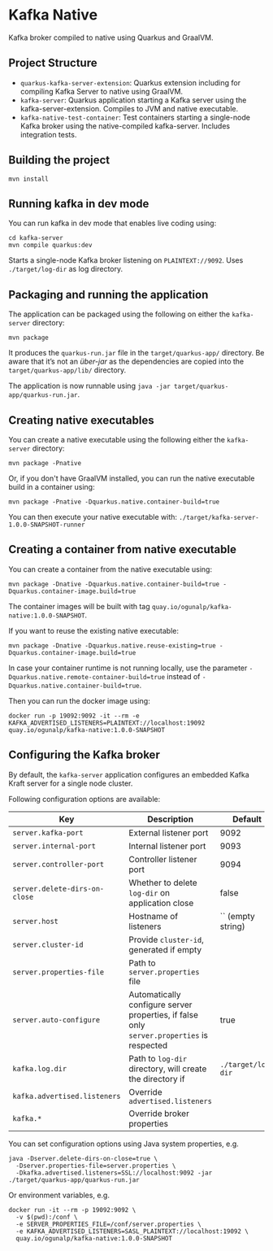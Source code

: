 # Kafka Native

Kafka broker compiled to native using Quarkus and GraalVM.

## Project Structure

- `quarkus-kafka-server-extension`: Quarkus extension including for compiling Kafka Server to native using GraalVM.
- `kafka-server`: Quarkus application starting a Kafka server using the kafka-server-extension. Compiles to JVM and native executable.
- `kafka-native-test-container`: Test containers starting a single-node Kafka broker using the native-compiled kafka-server. Includes integration tests.

## Building the project

```shell script
mvn install
```

## Running kafka in dev mode

You can run kafka in dev mode that enables live coding using:
```shell script
cd kafka-server
mvn compile quarkus:dev
```

Starts a single-node Kafka broker listening on `PLAINTEXT://9092`. 
Uses `./target/log-dir` as log directory.

## Packaging and running the application

The application can be packaged using the following on either the `kafka-server` directory:
```shell script
mvn package
```
It produces the `quarkus-run.jar` file in the `target/quarkus-app/` directory.
Be aware that it’s not an _über-jar_ as the dependencies are copied into the `target/quarkus-app/lib/` directory.

The application is now runnable using `java -jar target/quarkus-app/quarkus-run.jar`.

## Creating native executables

You can create a native executable using the following either the `kafka-server` directory:
```shell script
mvn package -Pnative
```

Or, if you don't have GraalVM installed, you can run the native executable build in a container using:
```shell script
mvn package -Pnative -Dquarkus.native.container-build=true
```

You can then execute your native executable with: `./target/kafka-server-1.0.0-SNAPSHOT-runner`

## Creating a container from native executable

You can create a container from the native executable using: 
```shell script
mvn package -Dnative -Dquarkus.native.container-build=true -Dquarkus.container-image.build=true
```

The container images will be built with tag `quay.io/ogunalp/kafka-native:1.0.0-SNAPSHOT`.

If you want to reuse the existing native executable:

```shell script
mvn package -Dnative -Dquarkus.native.reuse-existing=true -Dquarkus.container-image.build=true
```

In case your container runtime is not running locally, use the parameter `-Dquarkus.native.remote-container-build=true` instead of `-Dquarkus.native.container-build=true`.

Then you can run the docker image using:

```shell script
docker run -p 19092:9092 -it --rm -e KAFKA_ADVERTISED_LISTENERS=PLAINTEXT://localhost:19092 quay.io/ogunalp/kafka-native:1.0.0-SNAPSHOT
```

## Configuring the Kafka broker

By default, the `kafka-server` application configures an embedded Kafka Kraft server for a single node cluster.

Following configuration options are available:

| Key                           | Description                                                                               | Default            |
|-------------------------------|-------------------------------------------------------------------------------------------|--------------------|
| `server.kafka-port`           | External listener port                                                                    | 9092               |
| `server.internal-port`        | Internal listener port                                                                    | 9093               |
| `server.controller-port`      | Controller listener port                                                                  | 9094               |
| `server.delete-dirs-on-close` | Whether to delete `log-dir` on application close                                          | false              |
| `server.host`                 | Hostname of listeners                                                                     | `` (empty string)  |
| `server.cluster-id`           | Provide `cluster-id`, generated if empty                                                  |                    |
| `server.properties-file`      | Path to `server.properties` file                                                          |                    |
| `server.auto-configure `      | Automatically configure server properties, if false only `server.properties` is respected | true               |
| `kafka.log.dir`               | Path to `log-dir` directory, will create the directory if                                 | `./target/log-dir` |
| `kafka.advertised.listeners`  | Override `advertised.listeners`                                                           |                    |
| `kafka.*`                     | Override broker properties                                                                |                    |


You can set configuration options using Java system properties, e.g.

```shell script
java -Dserver.delete-dirs-on-close=true \
  -Dserver.properties-file=server.properties \
  -Dkafka.advertised.listeners=SSL://localhost:9092 -jar ./target/quarkus-app/quarkus-run.jar
```

Or environment variables, e.g.

```shell script
docker run -it --rm -p 19092:9092 \
  -v $(pwd):/conf \
  -e SERVER_PROPERTIES_FILE=/conf/server.properties \
  -e KAFKA_ADVERTISED_LISTENERS=SASL_PLAINTEXT://localhost:19092 \
  quay.io/ogunalp/kafka-native:1.0.0-SNAPSHOT
```
